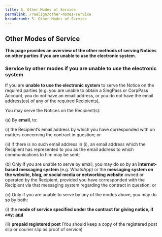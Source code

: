 ```yaml
---
title: 5. Other Modes of Service
permalink: /realign/other-modes-service
breadcrumb: 5. Other Modes of Service
---
```


## Other Modes of Service ##

**This page provides an overview of the other methods of serving Notices on other parties if you are unable to use the electronic system**.

### Service by other modes if you are unable to use the electronic system ###

If you are **unable to use the electronic system** to serve the Notice on the required parties (e.g. you are unable to obtain a SingPass or CorpPass Account, you do not have an email address, or you do not have the email address(es) of any of the required Recipients),

You may serve the Notices on the Recipient(s):

(a) By **email**, to:

(i)	the Recipient’s email address by which you have corresponded with on matters concerning the contract in question; or

(ii)	if there is no such email address in (i), an email address which the Recipient has represented to you as the email address to which communications to him may be sent;

(b) Only if you are unable to serve by email, you may do so by an **internet-based messaging system** (e.g. WhatsApp) or the **messaging system on the website, blog, or social media or networking website** owned or operated by the Recipient, provided you have corresponded with the Recipient via that messaging system regarding the contract in question; or

(c) Only if you are unable to serve by any of the modes above, you may do so by both:

(i)	the **mode of service specified under the contract for giving notice, if any**; **<u>and</u>**

(ii)	**prepaid registered post** (You should keep a copy of the registered post slip or courier slip as proof of service)
